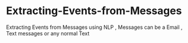 # Extracting-Events-from-Messages
Extracting Events from Messages using NLP , Messages can be a Email , Text messages or any normal Text
